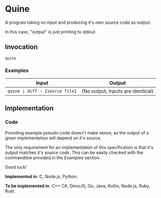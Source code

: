 # Quine

A program taking no input and producing it's own source code as output.

In this case, "output" is just printing to stdout.

## Invocation

`quine`

### Examples

| Input                           | Output                                            |
| ------------------------------- | ------------------------------------------------- |
| `quine \| diff - {source file}` | (No output, inputs are identical)                 |

<!-- Plaintext readers: The above '\' is used to escape the '|' and should *not* be used in the commandline. -->

## Implementation

### Code

Providing example pseudo-code doesn't make sense, as the output of a given
implementation will depend on it's source.

The only requirement for an implementation of this specification is that
it's output matches it's source code. This can be easily checked with the
commandline provided in the *Examples* section.

Good luck!

**Implemented in**: C, Node.js, Python.

**To be implemented in**: C++ C#, DenoJS, Go, Java, Kotlin, Node.js, Ruby, Rust.
